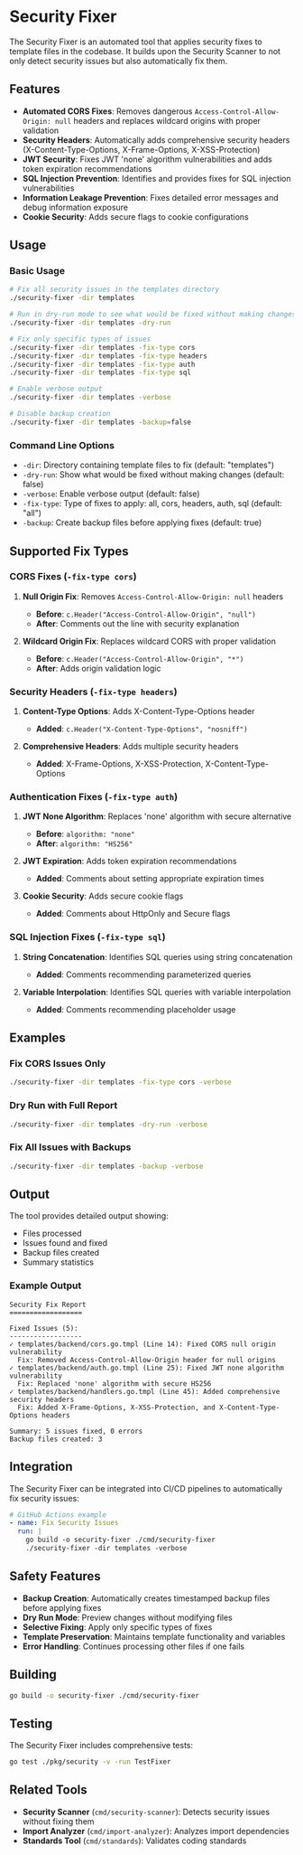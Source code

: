 # Security Fixer

The Security Fixer is an automated tool that applies security fixes to template files in the codebase. It builds upon the Security Scanner to not only detect security issues but also automatically fix them.

## Features

- **Automated CORS Fixes**: Removes dangerous `Access-Control-Allow-Origin: null` headers and replaces wildcard origins with proper validation
- **Security Headers**: Automatically adds comprehensive security headers (X-Content-Type-Options, X-Frame-Options, X-XSS-Protection)
- **JWT Security**: Fixes JWT 'none' algorithm vulnerabilities and adds token expiration recommendations
- **SQL Injection Prevention**: Identifies and provides fixes for SQL injection vulnerabilities
- **Information Leakage Prevention**: Fixes detailed error messages and debug information exposure
- **Cookie Security**: Adds secure flags to cookie configurations

## Usage

### Basic Usage

```bash
# Fix all security issues in the templates directory
./security-fixer -dir templates

# Run in dry-run mode to see what would be fixed without making changes
./security-fixer -dir templates -dry-run

# Fix only specific types of issues
./security-fixer -dir templates -fix-type cors
./security-fixer -dir templates -fix-type headers
./security-fixer -dir templates -fix-type auth
./security-fixer -dir templates -fix-type sql

# Enable verbose output
./security-fixer -dir templates -verbose

# Disable backup creation
./security-fixer -dir templates -backup=false
```

### Command Line Options

- `-dir`: Directory containing template files to fix (default: "templates")
- `-dry-run`: Show what would be fixed without making changes (default: false)
- `-verbose`: Enable verbose output (default: false)
- `-fix-type`: Type of fixes to apply: all, cors, headers, auth, sql (default: "all")
- `-backup`: Create backup files before applying fixes (default: true)

## Supported Fix Types

### CORS Fixes (`-fix-type cors`)

1. **Null Origin Fix**: Removes `Access-Control-Allow-Origin: null` headers
   - **Before**: `c.Header("Access-Control-Allow-Origin", "null")`
   - **After**: Comments out the line with security explanation

2. **Wildcard Origin Fix**: Replaces wildcard CORS with proper validation
   - **Before**: `c.Header("Access-Control-Allow-Origin", "*")`
   - **After**: Adds origin validation logic

### Security Headers (`-fix-type headers`)

1. **Content-Type Options**: Adds X-Content-Type-Options header
   - **Added**: `c.Header("X-Content-Type-Options", "nosniff")`

2. **Comprehensive Headers**: Adds multiple security headers
   - **Added**: X-Frame-Options, X-XSS-Protection, X-Content-Type-Options

### Authentication Fixes (`-fix-type auth`)

1. **JWT None Algorithm**: Replaces 'none' algorithm with secure alternative
   - **Before**: `algorithm: "none"`
   - **After**: `algorithm: "HS256"`

2. **JWT Expiration**: Adds token expiration recommendations
   - **Added**: Comments about setting appropriate expiration times

3. **Cookie Security**: Adds secure cookie flags
   - **Added**: Comments about HttpOnly and Secure flags

### SQL Injection Fixes (`-fix-type sql`)

1. **String Concatenation**: Identifies SQL queries using string concatenation
   - **Added**: Comments recommending parameterized queries

2. **Variable Interpolation**: Identifies SQL queries with variable interpolation
   - **Added**: Comments recommending placeholder usage

## Examples

### Fix CORS Issues Only

```bash
./security-fixer -dir templates -fix-type cors -verbose
```

### Dry Run with Full Report

```bash
./security-fixer -dir templates -dry-run -verbose
```

### Fix All Issues with Backups

```bash
./security-fixer -dir templates -backup -verbose
```

## Output

The tool provides detailed output showing:

- Files processed
- Issues found and fixed
- Backup files created
- Summary statistics

### Example Output

```
Security Fix Report
==================

Fixed Issues (5):
------------------
✓ templates/backend/cors.go.tmpl (Line 14): Fixed CORS null origin vulnerability
  Fix: Removed Access-Control-Allow-Origin header for null origins
✓ templates/backend/auth.go.tmpl (Line 25): Fixed JWT none algorithm vulnerability
  Fix: Replaced 'none' algorithm with secure HS256
✓ templates/backend/handlers.go.tmpl (Line 45): Added comprehensive security headers
  Fix: Added X-Frame-Options, X-XSS-Protection, and X-Content-Type-Options headers

Summary: 5 issues fixed, 0 errors
Backup files created: 3
```

## Integration

The Security Fixer can be integrated into CI/CD pipelines to automatically fix security issues:

```yaml
# GitHub Actions example
- name: Fix Security Issues
  run: |
    go build -o security-fixer ./cmd/security-fixer
    ./security-fixer -dir templates -verbose
```

## Safety Features

- **Backup Creation**: Automatically creates timestamped backup files before applying fixes
- **Dry Run Mode**: Preview changes without modifying files
- **Selective Fixing**: Apply only specific types of fixes
- **Template Preservation**: Maintains template functionality and variables
- **Error Handling**: Continues processing other files if one fails

## Building

```bash
go build -o security-fixer ./cmd/security-fixer
```

## Testing

The Security Fixer includes comprehensive tests:

```bash
go test ./pkg/security -v -run TestFixer
```

## Related Tools

- **Security Scanner** (`cmd/security-scanner`): Detects security issues without fixing them
- **Import Analyzer** (`cmd/import-analyzer`): Analyzes import dependencies
- **Standards Tool** (`cmd/standards`): Validates coding standards